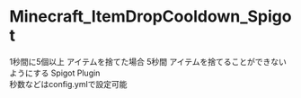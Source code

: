 # Minecraft_ItemDropCooldown_Spigot
1秒間に5個以上 アイテムを捨てた場合 5秒間 アイテムを捨てることができないようにする Spigot Plugin
<br>
秒数などはconfig.ymlで設定可能
